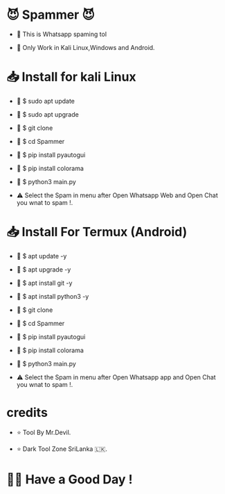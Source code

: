 # 😈️ Spammer 😈️ 


- 📌️ This is Whatsapp spaming tol

- 📌️ Only Work in Kali Linux,Windows and Android.


# 📥️ Install for kali Linux

- 📌️ $ sudo apt update

- 📌️ $ sudo apt upgrade

- 📌️ $ git clone 

- 📌️ $ cd Spammer

- 📌️ $ pip install pyautogui

- 📌️ $ pip install colorama

- 📌️ $ python3 main.py

- ⚠️ Select the Spam in menu after Open Whatsapp Web and Open Chat you wnat to spam !.

# 📥️ Install For Termux (Android)

- 📌️ $ apt update -y

- 📌️ $ apt upgrade -y

- 📌️ $ apt install git -y

- 📌️ $ apt install python3 -y

- 📌️ $ git clone 

- 📌️ $ cd Spammer

- 📌️ $ pip install pyautogui

- 📌️ $ pip install colorama

- 📌️ $ python3 main.py

- ⚠️ Select the Spam in menu after Open Whatsapp app and Open Chat you wnat to spam !.


# credits 

- ⭐️ Tool By Mr.Devil.

- ⭐️ Dark Tool Zone SriLanka 🇱🇰️.


# 🙋‍♂️️ Have a Good Day !
